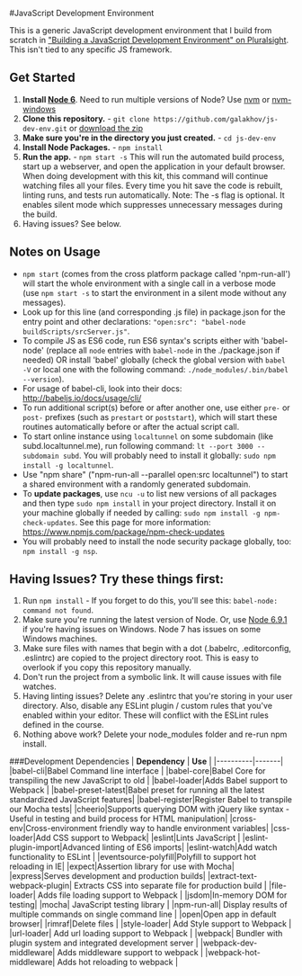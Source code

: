 #JavaScript Development Environment

This is a generic JavaScript development environment that I build from scratch in ["Building a JavaScript Development Environment" on Pluralsight](https://app.pluralsight.com/library/courses/javascript-development-environment/table-of-contents). This isn't tied to any specific JS framework.

## Get Started
1. **Install [Node 6](https://nodejs.org)**. Need to run multiple versions of Node? Use [nvm](https://github.com/creationix/nvm) or [nvm-windows](https://github.com/coreybutler/nvm-windows)
2. **Clone this repository.** - `git clone https://github.com/galakhov/js-dev-env.git` or [download the zip](https://github.com/galakhov/js-dev-env/archive/master.zip)
3. **Make sure you're in the directory you just created.** - `cd js-dev-env`
4. **Install Node Packages.** - `npm install`
5. **Run the app.** - `npm start -s`
This will run the automated build process, start up a webserver, and open the application in your default browser. When doing development with this kit, this command will continue watching files all your files. Every time you hit save the code is rebuilt, linting runs, and tests run automatically. Note: The -s flag is optional. It enables silent mode which suppresses unnecessary messages during the build.
6. Having issues? See below.

## Notes on Usage
- `npm start` (comes from the cross platform package called 'npm-run-all') will start the whole environment with a single call in a verbose mode (use `npm start -s` to start the environment in a silent mode without any messages).
- Look up for this line (and corresponding .js file) in package.json for the entry point and other declarations: `"open:src": "babel-node buildScripts/srcServer.js"`.
- To compile JS as ES6 code, run ES6 syntax's scripts either with 'babel-node' (replace all `node` entries with `babel-node` in the ./package.json if needed) OR install 'babel' globally (check the global version with `babel -V` or local one with the following command: `./node_modules/.bin/babel --version`).
- For usage of babel-cli, look into their docs: http://babeljs.io/docs/usage/cli/
- To run additional script(s) before or after another one, use either `pre-` or `post-` prefixes (such as `prestart` or `poststart`), which will start these routines automatically before or after the actual script call.
- To start online instance using `localtunnel` on some subdomain (like subd.localtunnel.me), run following command: `lt --port 3000 --subdomain subd`. You will probably need to install it globally: `sudo npm install -g localtunnel`.
- Use "npm share" ("npm-run-all --parallel open:src localtunnel") to start a shared environment with a randomly generated subdomain.
- To **update packages**, use `ncu -u` to list new versions of all packages and then type `sudo npm install` in your project directory. Install it on your machine globally if needed by calling: `sudo npm install -g npm-check-updates`. See this page for more information: https://www.npmjs.com/package/npm-check-updates
- You will probably need to install the node security package globally, too: `npm install -g nsp`.


## Having Issues? Try these things first:
1. Run `npm install` - If you forget to do this, you'll see this: `babel-node: command not found`.
2. Make sure you're running the latest version of Node. Or, use [Node 6.9.1](https://nodejs.org/en/download/releases/) if you're having issues on Windows. Node 7 has issues on some Windows machines.
3. Make sure files with names that begin with a dot (.babelrc, .editorconfig, .eslintrc) are copied to the project directory root. This is easy to overlook if you copy this repository manually.
4. Don't run the project from a symbolic link. It will cause issues with file watches.
5. Having linting issues? Delete any .eslintrc that you're storing in your user directory. Also, disable any ESLint plugin / custom rules that you've enabled within your editor. These will conflict with the ESLint rules defined in the course.
6. Nothing above work? Delete your node_modules folder and re-run npm install.

###Development Dependencies
| **Dependency** | **Use** |
|----------|-------|
|babel-cli|Babel Command line interface |
|babel-core|Babel Core for transpiling the new JavaScript to old |
|babel-loader|Adds Babel support to Webpack |
|babel-preset-latest|Babel preset for running all the latest standardized JavaScript features|
|babel-register|Register Babel to transpile our Mocha tests|
|cheerio|Supports querying DOM with jQuery like syntax - Useful in testing and build process for HTML manipulation|
|cross-env|Cross-environment friendly way to handle environment variables|
|css-loader|Add CSS support to Webpack|
|eslint|Lints JavaScript |
|eslint-plugin-import|Advanced linting of ES6 imports|
|eslint-watch|Add watch functionality to ESLint |
|eventsource-polyfill|Polyfill to support hot reloading in IE|
|expect|Assertion library for use with Mocha|
|express|Serves development and production builds|
|extract-text-webpack-plugin| Extracts CSS into separate file for production build |
|file-loader| Adds file loading support to Webpack |
|jsdom|In-memory DOM for testing|
|mocha| JavaScript testing library |
|npm-run-all| Display results of multiple commands on single command line |
|open|Open app in default browser|
|rimraf|Delete files |
|style-loader| Add Style support to Webpack |
|url-loader| Add url loading support to Webpack |
|webpack| Bundler with plugin system and integrated development server |
|webpack-dev-middleware| Adds middleware support to webpack |
|webpack-hot-middleware| Adds hot reloading to webpack |
